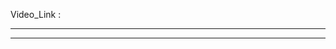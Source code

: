Video_Link : 

--------------------------------------------------------------------------



--------------------------------------------------------------------------